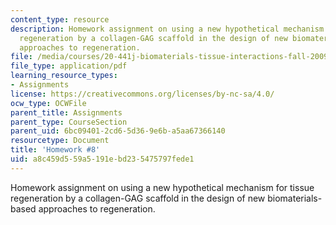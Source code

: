 ```yaml
---
content_type: resource
description: Homework assignment on using a new hypothetical mechanism for tissue
  regeneration by a collagen-GAG scaffold in the design of new biomaterials-based
  approaches to regeneration.
file: /media/courses/20-441j-biomaterials-tissue-interactions-fall-2009/a8c459d559a5191ebd235475797fede1_MIT20_441JF09_hw8.pdf
file_type: application/pdf
learning_resource_types:
- Assignments
license: https://creativecommons.org/licenses/by-nc-sa/4.0/
ocw_type: OCWFile
parent_title: Assignments
parent_type: CourseSection
parent_uid: 6bc09401-2cd6-5d36-9e6b-a5aa67366140
resourcetype: Document
title: 'Homework #8'
uid: a8c459d5-59a5-191e-bd23-5475797fede1
---
```

Homework assignment on using a new hypothetical mechanism for tissue regeneration by a collagen-GAG scaffold in the design of new biomaterials-based approaches to regeneration.